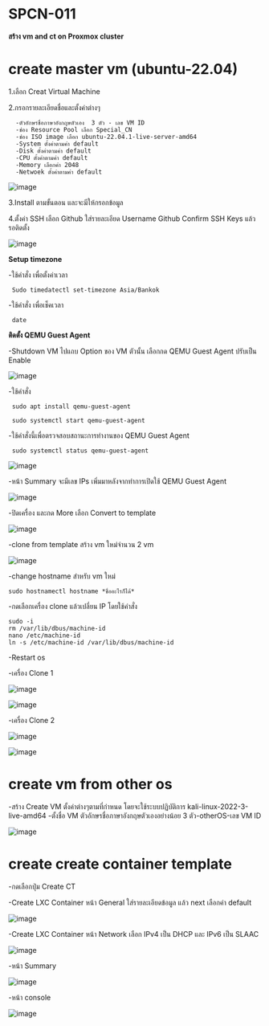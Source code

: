 # SPCN-011
**สร้าง vm and ct on Proxmox cluster**
# create master vm (ubuntu-22.04)
1.เลือก Creat Virtual Machine

2.กรอกรายละเอียดชื่อและตั้งค่าต่างๆ

      -ตัวอักษรชื่อภาษาอังกฤษตัวเอง  3 ตัว - เลข VM ID                                                                              
      -ช่อง Resource Pool เลือก Special_CN
      -ช่อง ISO image เลือก ubuntu-22.04.1-live-server-amd64
      -System ตั้งค่าตามค่า default 
      -Disk ตั้งค่าตามค่า default 
      -CPU ตั้งค่าตามค่า default
      -Memory เลือกค่า 2048
      -Netwoek ตั้งค่าตามค่า default

![image](https://user-images.githubusercontent.com/113360594/208263139-6652dc01-2533-4b71-aa46-89ec232b59b3.png)

3.Install ตามขั้นตอน และจะมีให้กรอกข้อมูล

4.ตั้งค่า SSH เลือก Github ใส่รายละเอียด Username Github Confirm SSH Keys แล้วรอติดตั้ง

![image](https://user-images.githubusercontent.com/113360594/208263627-f3760c63-500a-4b39-993e-4ea7ee5850ab.png)

**Setup timezone**

 -ใช้คำสั่ง เพื่อตั้งค่าเวลา
 
     Sudo timedatectl set-timezone Asia/Bankok
		 
 -ใช้คำสั่ง เพื่อเช็คเวลา
 
     date
		 
**ติดตั้ง QEMU Guest Agent**

 -Shutdown VM ไปแถบ Option ของ VM ตัวนั้น เลือกกด QEMU Guest Agent ปรับเป็น Enable
 
 ![image](https://user-images.githubusercontent.com/113360594/208264111-ad3ff428-b9c2-4853-8ab4-61e7ec70123c.png)

	
 -ใช้คำสั่ง
	
	 sudo apt install qemu-guest-agent
	 
	 sudo systemctl start qemu-guest-agent
	 
-ใช้คำสั่งนี้เพื่อตรวจสอบสถานะการทำงานของ QEMU Guest Agent
	 
	 sudo systemctl status qemu-guest-agent
	 
![image](https://user-images.githubusercontent.com/113360594/208263935-de4a9a28-7220-4dfa-9af0-c09068ad8c4c.png)

-หน้า Summary จะมีเลข IPs เพิ่มมาหลังจากทำการเปิดใช้ QEMU Guest Agent

![image](https://user-images.githubusercontent.com/113360594/208264127-97fb44ab-de80-421d-a654-d1d24c31ec7e.png)

-ปิดเครื่อง และกด More เลือก Convert to template

![image](https://user-images.githubusercontent.com/113360594/208298518-494d111a-424d-42ba-8ded-edf1b87136d5.png)

-clone from template สร้าง vm ใหม่จำนวน 2 vm

![image](https://user-images.githubusercontent.com/113360594/208298593-e4d2d4bd-6755-4cff-92ac-a24dc027758e.png)

-change hostname สำหรับ vm ใหม่
	
	sudo hostnamectl hostname *ชื่ออะไรก็ได้*

-กดเลือกเครื่อง clone แล้วเปลี่ยน IP โดยใช้คำสั่ง

	sudo -i
	rm /var/lib/dbus/machine-id
	nano /etc/machine-id 
	ln -s /etc/machine-id /var/lib/dbus/machine-id

-Restart os

-เครื่อง Clone 1

![image](https://user-images.githubusercontent.com/113360594/208298824-158954d2-38b6-4c56-b9af-fda5c3d4b21f.png)

![image](https://user-images.githubusercontent.com/113360594/208298833-2e0cb680-a120-4362-85bb-fe4c0e4fc82c.png)

-เครื่อง Clone 2

![image](https://user-images.githubusercontent.com/113360594/208298852-d715f63f-49a5-4b5d-a21d-ed8ab51a2e8b.png)

![image](https://user-images.githubusercontent.com/113360594/208298861-bec90a79-24e5-4a10-a5e5-157785babcae.png)

# create vm from other os
 
 -สร้าง Create VM ตั้งค่าต่างๆตามที่กำหนด โดยจะใช้ระบบปฏิบัติการ kali-linux-2022-3-live-amd64
 -ตั้งชื่อ VM ตัวอักษรชื่อภาษาอังกฤษตัวเองอย่างน้อย 3 ตัว-otherOS-เลข VM ID
 
 ![image](https://user-images.githubusercontent.com/113360594/208298965-b6ee4c1e-cb1a-47dd-854c-89f4c20cef2b.png)

# create create container template

-กดเลือกปุ่ม Create CT

-Create LXC Container หน้า General ใส่รายละเอียดข้อมูล แล้ว next เลือกค่า default

![image](https://user-images.githubusercontent.com/113360594/208299016-97870427-8024-4a74-bd13-3131c758a901.png)

-Create LXC Container หน้า Network เลือก IPv4 เป็น DHCP และ IPv6 เป็น SLAAC

![image](https://user-images.githubusercontent.com/113360594/208299138-f6b15345-e22c-4eb9-b6cf-aaeb7cd558ad.png)

-หน้า Summary

![image](https://user-images.githubusercontent.com/113360594/208299164-9a38968e-caa0-40bc-909f-2a7e7e29a1cd.png)


-หน้า console

![image](https://user-images.githubusercontent.com/113360594/208299195-2bc7fae7-e6f9-45e3-a1bf-5dfe42416cfc.png)









	   
		 


